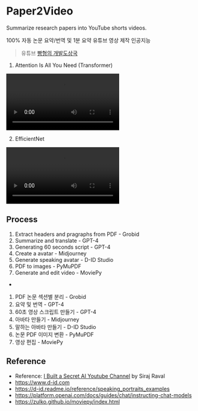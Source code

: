 # Paper2Video

Summarize research papers into YouTube shorts videos.

100% 자동 논문 요약/번역 및 1분 요약 유튜브 영상 제작 인공지능

> 유튜브 [빵형의 개발도상국](https://www.youtube.com/@bbanghyong)

1. Attention Is All You Need (Transformer)

<video src="https://user-images.githubusercontent.com/5242555/226097326-0cb488b7-0567-417b-a260-17fb155d5fe6.mp4" controls></video>

2. EfficientNet

<video src="https://user-images.githubusercontent.com/5242555/226097319-bddddb15-236f-412f-b556-b10706ad24e1.mp4" controls></video>

## Process

1. Extract headers and pragraphs from PDF - Grobid
2. Summarize and translate - GPT-4
3. Generating 60 seconds script - GPT-4
4. Create a avatar - Midjourney
5. Generate speaking avatar - D-ID Studio
6. PDF to images - PyMuPDF
7. Generate and edit video - MoviePy
-
1. PDF 논문 섹션별 분리 - Grobid
2. 요약 및 번역 - GPT-4
3. 60초 영상 스크립트 만들기 - GPT-4
4. 아바타 만들기 - Midjourney
5. 말하는 아바타 만들기 - D-ID Studio
6. 논문 PDF 이미지 변환 - PyMuPDF
7. 영상 편집 - MoviePy

## Reference

- Reference: [I Built a Secret AI Youtube Channel](https://youtu.be/4r-_iW8fmWU) by Siraj Raval
- https://www.d-id.com
- https://d-id.readme.io/reference/speaking_portraits_examples
- https://platform.openai.com/docs/guides/chat/instructing-chat-models
- https://zulko.github.io/moviepy/index.html
